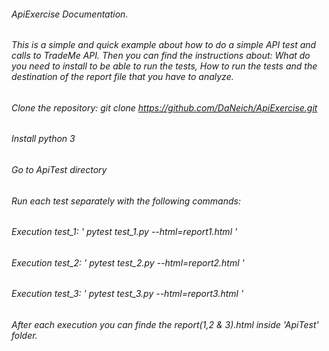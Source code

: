 ###### ApiExercise Documentation.
###### This is a simple and quick example about how to do a simple API test and calls to TradeMe API. Then you can find the instructions about: What do you need to install to be able to run the tests, How to run the tests and the destination of the report file that you have to analyze. 
###### Clone the repository: git clone https://github.com/DaNeich/ApiExercise.git
###### Install python 3
###### Go to ApiTest directory
###### Run each test separately with the following commands:
######   Execution test_1: ' pytest test_1.py --html=report1.html '
######   Execution test_2: ' pytest test_2.py --html=report2.html '
######   Execution test_3: ' pytest test_3.py --html=report3.html '
###### After each execution you can finde the report(1,2 & 3).html inside 'ApiTest' folder.
